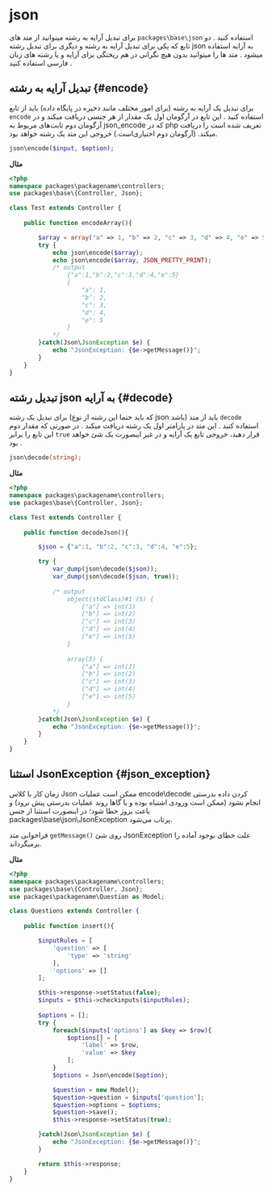 # json
برای تبدیل آرایه به رشته میتوانید از متد های `packages\base\json`  استفاده کنید . دو تابع  که یکی برای تبدیل آرایه به رشته و دیگری برای تبدیل رشته json به آرایه استفاده میشود .
متد ها را میتوانید بدون هیچ نگرانی در هم ریختگی برای آرایه و یا رشته های زبان فارسی استفاده کنید .

## تبدیل آرایه به رشته {#encode}
برای تبدیل یک آرایه به رشته (برای امور مختلف مانند ذخیره در پایگاه داده) باید از تابع `encode` استفاده کنید . این تابع در آرگومان اول یک مقدار از هر جنسی دریافت میکند و در آرگومان دوم ثابت‌های مربوط به json_encode که در php تعریف شده است را دریافت میکند. (آرگومان دوم اختیاری‌است.) خروجی این متد یک رشته خواهد بود.

```php
json\encode($input, $option);
```

**مثال**
```php
<?php
namespace packages\packagename\controllers;
use packages\base\{Controller, Json};

class Test extends Controller {
    
    public function encodeArray(){

        $array = array("a" => 1, "b" => 2, "c" => 3, "d" => 4, "e" => 5);
        try {
            echo json\encode($array);
            echo json\encode($array, JSON_PRETTY_PRINT);
            /* output
                {"a":1,"b":2,"c":3,"d":4,"e":5}
                {
                    "a": 1,
                    "b": 2,
                    "c": 3,
                    "d": 4,
                    "e": 5
                }
            */
        }catch(Json\JsonException $e) {
            echo "JsonException: {$e->getMessage()}";
        }
    }
}
```

## تبدیل رشته json به آرایه {#decode}
برای تبدیل یک رشته (که باید حتما این رشته از نوع json باشد) باید از متد `decode` استفاده کنید . این متد در پارامتر اول یک رشته دریافت میکند . در صورتی که مقدار دوم این تابع را برابر `true` قرار دهید، خروجی تابع یک آرایه و در غیر اینصورت یک شئ خواهد بود .

```php
json\decode(string);
```

**مثال**
```php
<?php
namespace packages\packagename\controllers;
use packages\base\{Controller, Json};

class Test extends Controller {
    
    public function decodeJson(){

		$json = {"a":1, "b":2, "c":3, "d":4, "e":5};

        try {
            var_dump(json\decode($json));
            var_dump(json\decode($json, true));
    
            /* output
                object(stdClass)#1 (5) {
                    ["a"] => int(1)
                    ["b"] => int(2)
                    ["c"] => int(3)
                    ["d"] => int(4)
                    ["e"] => int(5)
                }
        
                array(5) {
                    ["a"] => int(1)
                    ["b"] => int(2)
                    ["c"] => int(3)
                    ["d"] => int(4)
                    ["e"] => int(5)
                }
            */
        }catch(Json\JsonException $e) {
            echo "JsonException: {$e->getMessage()}";
        }
    }
}
```

## استثنا JsonException {#json_exception}
زمان کار با کلاس Json ممکن است عملیات encode\decode کردن داده بدرستی انجام نشود (ممکن است ورودی اشتباه بوده و یا گاها روند عملیات بدرستی پیش نرود) و باعث بروز خطا شود؛ در اینصورت استثنا از جنس packages\base\json\JsonException پرتاب می‌شود.

فراخوانی متد `getMessage()` روی شئ JsonException علت خطای بوجود آماده را برمیگرداند.

**مثال**
```php
<?php
namespace packages\packagename\controllers;
use packages\base\{Controller, Json};
use packages\packagename\Question as Model;

class Questions extends Controller {
    
    public function insert(){

		$inputRules = [
			'question' => [
				'type' => 'string'
			],
			'options' => []
		];

		$this->response->setStatus(false);
		$inputs = $this->checkinputs($inputRules);
		
        $options = [];
        try {
            foreach($inputs['options'] as $key => $row){
                $options[] = [	
                    'label' => $row,
                    'value' => $key	
                ];
            }   
            $options = Json\encode($option);

            $question = new Model();
            $question->question = $inputs['question'];
            $question->options = $options;
            $question->save();
            $this->response->setStatus(true);

        }catch(Json\JsonException $e) {
            echo "JsonException: {$e->getMessage()}";
        }

        return $this->response;
	}
}
```